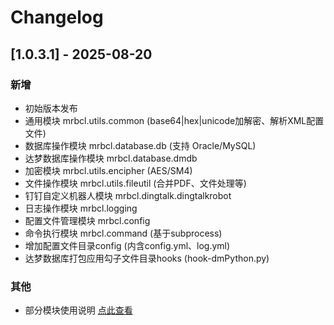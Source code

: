 # Changelog

## [1.0.3.1] - 2025-08-20

### 新增
- 初始版本发布
- 通用模块 mrbcl.utils.common (base64|hex|unicode加解密、解析XML配置文件)
- 数据库操作模块 mrbcl.database.db (支持 Oracle/MySQL)
- 达梦数据库操作模块 mrbcl.database.dmdb
- 加密模块 mrbcl.utils.encipher (AES/SM4)
- 文件操作模块 mrbcl.utils.fileutil (合并PDF、文件处理等)
- 钉钉自定义机器人模块 mrbcl.dingtalk.dingtalkrobot
- 日志操作模块 mrbcl.logging
- 配置文件管理模块 mrbcl.config
- 命令执行模块 mrbcl.command (基于subprocess)
- 增加配置文件目录config (内含config.yml、log.yml)
- 达梦数据库打包应用勾子文件目录hooks (hook-dmPython.py)

### 其他
- 部分模块使用说明 [点此查看](./README.md)
